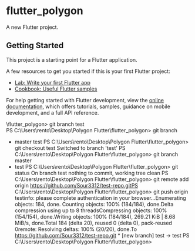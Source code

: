 # flutter_polygon

A new Flutter project.

## Getting Started

This project is a starting point for a Flutter application.

A few resources to get you started if this is your first Flutter project:

- [Lab: Write your first Flutter app](https://docs.flutter.dev/get-started/codelab)
- [Cookbook: Useful Flutter samples](https://docs.flutter.dev/cookbook)

For help getting started with Flutter development, view the
[online documentation](https://docs.flutter.dev/), which offers tutorials,
samples, guidance on mobile development, and a full API reference.

\flutter_polygon> git branch test  
PS C:\Users\rento\Desktop\Polygon Flutter\flutter_polygon> git branch
- master  test
PS C:\Users\rento\Desktop\Polygon Flutter\flutter_polygon> git checkout test
Switched to branch 'test'
PS C:\Users\rento\Desktop\Polygon Flutter\flutter_polygon> git branch         master
- test
PS C:\Users\rento\Desktop\Polygon Flutter\flutter_polygon> git status       On branch test
nothing to commit, working tree clean
PS C:\Users\rento\Desktop\Polygon Flutter\flutter_polygon> git remote add origin <https://github.com/Sour3312/test-repo.gitPS> C:\Users\rento\Desktop\Polygon Flutter\flutter_polygon> git push origin testinfo: please complete authentication in your browser...Enumerating objects: 184, done.
Counting objects: 100% (184/184), done.Delta compression using up to 8 threadsCompressing objects: 100% (154/154), done.Writing objects: 100% (184/184), 269.21 KiB | 8.68 MiB/s, done.Total 184 (delta 20), reused 0 (delta 0), pack-reused 0remote: Resolving deltas: 100% (20/20), done.To <https://github.com/Sour3312/test-repo.git> * [new branch]      test -> test
PS C:\Users\rento\Desktop\Polygon Flutter\flutter_polygon>
